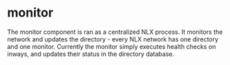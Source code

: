 # monitor

The monitor component is ran as a centralized NLX process. It monitors the 
network and updates the directory - every NLX network has one directory 
and one monitor. Currently the monitor simply 
executes health checks on inways, and updates their status in 
the directory database.
